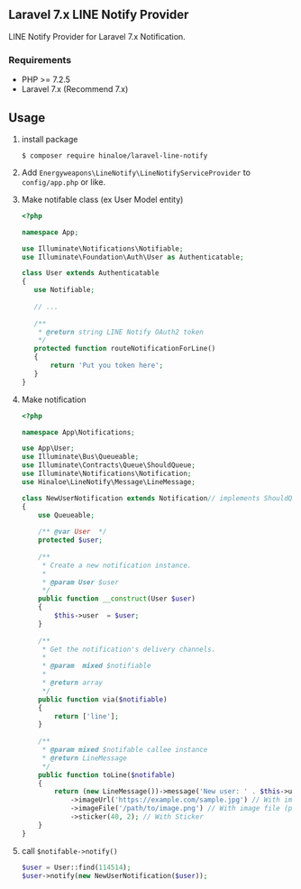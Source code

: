 ## Laravel 7.x LINE Notify Provider

LINE Notify Provider for Laravel 7.x Notification.

### Requirements

- PHP >= 7.2.5
- Laravel 7.x (Recommend 7.x)

## Usage

1. install package

    ```
    $ composer require hinaloe/laravel-line-notify
    ```

1. Add `Energyweapons\LineNotify\LineNotifyServiceProvider` to `config/app.php` or like.

1. Make notifable class (ex User Model entity)

    ```php
   <?php
    
   namespace App;
   
   use Illuminate\Notifications\Notifiable;
   use Illuminate\Foundation\Auth\User as Authenticatable;
   
   class User extends Authenticatable
   {
       use Notifiable;
       
       // ...
       
       /**
        * @return string LINE Notify OAuth2 token 
        */
       protected function routeNotificationForLine()
       {
           return 'Put you token here';
       }
   }
    
    ```
    
1. Make notification

    ```php
    <?php
    
    namespace App\Notifications;
    
    use App\User;
    use Illuminate\Bus\Queueable;
    use Illuminate\Contracts\Queue\ShouldQueue;
    use Illuminate\Notifications\Notification;
    use Hinaloe\LineNotify\Message\LineMessage;
    
    class NewUserNotification extends Notification// implements ShouldQueue
    {
        use Queueable;
        
        /** @var User  */
        protected $user;
        
        /**
         * Create a new notification instance.
         *
         * @param User $user
         */
        public function __construct(User $user)
        {
            $this->user  = $user;
        }
        
        /**
         * Get the notification's delivery channels.
         *
         * @param  mixed $notifiable
         *
         * @return array
         */
        public function via($notifiable)
        {
            return ['line'];
        }
        
        /**
         * @param mixed $notifable callee instance
         * @return LineMessage 
         */
        public function toLine($notifable)
        {
            return (new LineMessage())->message('New user: ' . $this->user->name)
                ->imageUrl('https://example.com/sample.jpg') // With image url (jpeg only)
                ->imageFile('/path/to/image.png') // With image file (png/jpg/gif will convert to jpg)
                ->sticker(40, 2); // With Sticker
        }
    }
    ```
    
1. call `$notifable->notify()`

    ```php
    $user = User::find(114514);
    $user->notify(new NewUserNotification($user));
    ```
